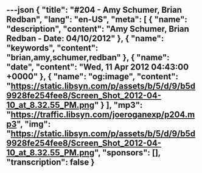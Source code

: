 ---json
{
  "title": "#204 - Amy Schumer, Brian Redban",
  "lang": "en-US",
  "meta": [
    {
      "name": "description",
      "content": "Amy Schumer, Brian Redban - Date: 04/10/2012"
    },
    {
      "name": "keywords",
      "content": "brian,amy,schumer,redban"
    },
    {
      "name": "date",
      "content": "Wed, 11 Apr 2012 04:43:00 +0000"
    },
    {
      "name": "og:image",
      "content": "https://static.libsyn.com/p/assets/b/5/d/9/b5d9928fe254fee8/Screen_Shot_2012-04-10_at_8.32.55_PM.png"
    }
  ],
  "mp3": "https://traffic.libsyn.com/joeroganexp/p204.mp3",
  "img": "https://static.libsyn.com/p/assets/b/5/d/9/b5d9928fe254fee8/Screen_Shot_2012-04-10_at_8.32.55_PM.png",
  "sponsors": [],
  "transcription": false
}
---
<episode-header />

<timemark seconds="0" />

<transcribe-call-to-action />

<episode-footer />